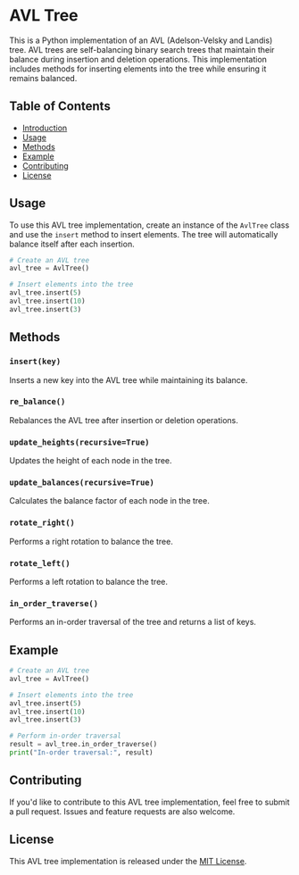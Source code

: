 # AVL Tree

This is a Python implementation of an AVL (Adelson-Velsky and Landis) tree. AVL trees are self-balancing binary search trees that maintain their balance during insertion and deletion operations. This implementation includes methods for inserting elements into the tree while ensuring it remains balanced.

## Table of Contents

- [Introduction](#avl-tree)
- [Usage](#usage)
- [Methods](#methods)
- [Example](#example)
- [Contributing](#contributing)
- [License](#license)

## Usage

To use this AVL tree implementation, create an instance of the `AvlTree` class and use the `insert` method to insert elements. The tree will automatically balance itself after each insertion.

```python
# Create an AVL tree
avl_tree = AvlTree()

# Insert elements into the tree
avl_tree.insert(5)
avl_tree.insert(10)
avl_tree.insert(3)
```

## Methods

### `insert(key)`

Inserts a new key into the AVL tree while maintaining its balance.

### `re_balance()`

Rebalances the AVL tree after insertion or deletion operations.

### `update_heights(recursive=True)`

Updates the height of each node in the tree.

### `update_balances(recursive=True)`

Calculates the balance factor of each node in the tree.

### `rotate_right()`

Performs a right rotation to balance the tree.

### `rotate_left()`

Performs a left rotation to balance the tree.

### `in_order_traverse()`

Performs an in-order traversal of the tree and returns a list of keys.

## Example

```python
# Create an AVL tree
avl_tree = AvlTree()

# Insert elements into the tree
avl_tree.insert(5)
avl_tree.insert(10)
avl_tree.insert(3)

# Perform in-order traversal
result = avl_tree.in_order_traverse()
print("In-order traversal:", result)
```

## Contributing

If you'd like to contribute to this AVL tree implementation, feel free to submit a pull request. Issues and feature requests are also welcome.

## License

This AVL tree implementation is released under the [MIT License](LICENSE).

